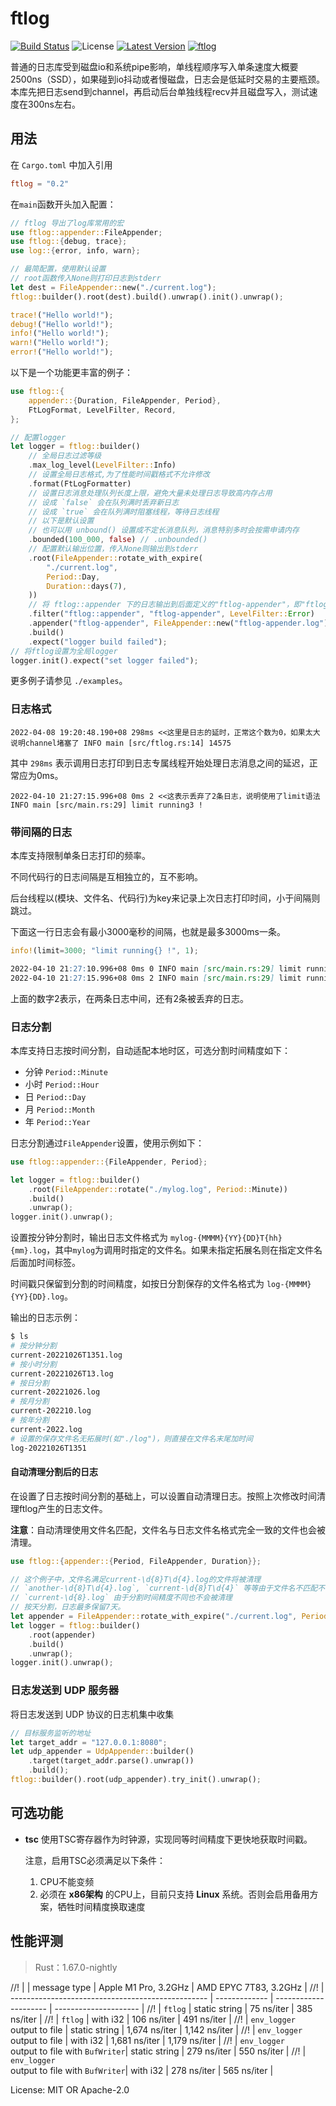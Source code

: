 # ftlog

[![Build Status](https://github.com/nonconvextech/ftlog/workflows/ftlog/badge.svg?branch=main)](https://github.com/nonconvextech/ftlog/actions)
![License](https://img.shields.io/crates/l/ftlog.svg)
[![Latest Version](https://img.shields.io/crates/v/ftlog.svg)](https://crates.io/crates/ftlog)
[![ftlog](https://docs.rs/ftlog/badge.svg)](https://docs.rs/ftlog)

普通的日志库受到磁盘io和系统pipe影响，单线程顺序写入单条速度大概要2500ns（SSD），如果碰到io抖动或者慢磁盘，日志会是低延时交易的主要瓶颈。
本库先把日志send到channel，再启动后台单独线程recv并且磁盘写入，测试速度在300ns左右。

## 用法

在 `Cargo.toml` 中加入引用
```toml
ftlog = "0.2"
```

在`main`函数开头加入配置：
```rust
// ftlog 导出了log库常用的宏
use ftlog::appender::FileAppender;
use ftlog::{debug, trace};
use log::{error, info, warn};

// 最简配置，使用默认设置
// root函数传入None则打印日志到stderr
let dest = FileAppender::new("./current.log");
ftlog::builder().root(dest).build().unwrap().init().unwrap();

trace!("Hello world!");
debug!("Hello world!");
info!("Hello world!");
warn!("Hello world!");
error!("Hello world!");

```

以下是一个功能更丰富的例子：

```rust
use ftlog::{
    appender::{Duration, FileAppender, Period},
    FtLogFormat, LevelFilter, Record,
};

// 配置logger
let logger = ftlog::builder()
    // 全局日志过滤等级
    .max_log_level(LevelFilter::Info)
    // 设置全局日志格式,为了性能时间戳格式不允许修改
    .format(FtLogFormatter)
    // 设置日志消息处理队列长度上限，避免大量未处理日志导致高内存占用
    // 设成 `false` 会在队列满时丢弃新日志
    // 设成 `true` 会在队列满时阻塞线程，等待日志线程
    // 以下是默认设置
    // 也可以用 unbound() 设置成不定长消息队列，消息特别多时会按需申请内存
    .bounded(100_000, false) // .unbounded()
    // 配置默认输出位置，传入None则输出到stderr
    .root(FileAppender::rotate_with_expire(
        "./current.log",
        Period::Day,
        Duration::days(7),
    ))
    // 将 ftlog::appender 下的日志输出到后面定义的"ftlog-appender"，即"ftlog-appender.log"文件
    .filter("ftlog::appender", "ftlog-appender", LevelFilter::Error)
    .appender("ftlog-appender", FileAppender::new("ftlog-appender.log"))
    .build()
    .expect("logger build failed");
// 将ftlog设置为全局logger
logger.init().expect("set logger failed");
```

更多例子请参见 `./examples`。

### 日志格式

```plain
2022-04-08 19:20:48.190+08 298ms <<这里是日志的延时，正常这个数为0，如果太大说明channel堵塞了 INFO main [src/ftlog.rs:14] 14575
```

其中 `298ms` 表示调用日志打印到日志专属线程开始处理日志消息之间的延迟，正常应为0ms。

```plain
2022-04-10 21:27:15.996+08 0ms 2 <<这表示丢弃了2条日志，说明使用了limit语法 INFO main [src/main.rs:29] limit running3 !
```

### 带间隔的日志

本库支持限制单条日志打印的频率。

不同代码行的日志间隔是互相独立的，互不影响。

后台线程以(模块、文件名、代码行)为key来记录上次日志打印时间，小于间隔则跳过。

下面这一行日志会有最小3000毫秒的间隔，也就是最多3000ms一条。
```rust
info!(limit=3000; "limit running{} !", 1);
```

```markdown
2022-04-10 21:27:10.996+08 0ms 0 INFO main [src/main.rs:29] limit running 3s !
2022-04-10 21:27:15.996+08 0ms 2 INFO main [src/main.rs:29] limit running 3s !
```
上面的数字2表示，在两条日志中间，还有2条被丢弃的日志。

### 日志分割

本库支持日志按时间分割，自动适配本地时区，可选分割时间精度如下：

- 分钟 `Period::Minute`
- 小时 `Period::Hour`
- 日 `Period::Day`
- 月 `Period::Month`
- 年 `Period::Year`

日志分割通过`FileAppender`设置，使用示例如下：

```rust
use ftlog::appender::{FileAppender, Period};

let logger = ftlog::builder()
    .root(FileAppender::rotate("./mylog.log", Period::Minute))
    .build()
    .unwrap();
logger.init().unwrap();
```

设置按分钟分割时，输出日志文件格式为 `mylog-{MMMM}{YY}{DD}T{hh}{mm}.log`，其中`mylog`为调用时指定的文件名。如果未指定拓展名则在指定文件名后面加时间标签。

时间戳只保留到分割的时间精度，如按日分割保存的文件名格式为 `log-{MMMM}{YY}{DD}.log`。

输出的日志示例：
```sh
$ ls
# 按分钟分割
current-20221026T1351.log
# 按小时分割
current-20221026T13.log
# 按日分割
current-20221026.log
# 按月分割
current-202210.log
# 按年分割
current-2022.log
# 设置的保存文件名无拓展时(如"./log")，则直接在文件名末尾加时间
log-20221026T1351
```

#### 自动清理分割后的日志

在设置了日志按时间分割的基础上，可以设置自动清理日志。按照上次修改时间清理ftlog产生的日志文件。

**注意**：自动清理使用文件名匹配，文件名与日志文件名格式完全一致的文件也会被清理。

```rust
use ftlog::{appender::{Period, FileAppender, Duration}};

// 这个例子中，文件名满足current-\d{8}T\d{4}.log的文件将被清理
// `another-\d{8}T\d{4}.log`, `current-\d{8}T\d{4}` 等等由于文件名不匹配不会被清理
// `current-\d{8}.log` 由于分割时间精度不同也不会被清理
// 按天分割，日志最多保留7天。
let appender = FileAppender::rotate_with_expire("./current.log", Period::Day, Duration::days(7));
let logger = ftlog::builder()
    .root(appender)
    .build()
    .unwrap();
logger.init().unwrap();
```

### 日志发送到 UDP 服务器

将日志发送到 UDP 协议的日志机集中收集

```rust
// 目标服务监听的地址
let target_addr = "127.0.0.1:8080";
let udp_appender = UdpAppender::builder()
    .target(target_addr.parse().unwrap())
    .build();
ftlog::builder().root(udp_appender).try_init().unwrap();
```

## 可选功能
- **tsc**
  使用TSC寄存器作为时钟源，实现同等时间精度下更快地获取时间戳。

  注意，启用TSC必须满足以下条件：
  1. CPU不能变频
  1. 必须在 **x86架构** 的CPU上，目前只支持 **Linux** 系统。否则会启用备用方案，牺牲时间精度换取速度

## 性能评测

> Rust：1.67.0-nightly

//! |                                                   |  message type | Apple M1 Pro, 3.2GHz  | AMD EPYC 7T83, 3.2GHz |
//! | ------------------------------------------------- | ------------- | --------------------- | --------------------- |
//! | `ftlog`                                           | static string |   75 ns/iter    | 385 ns/iter    |
//! | `ftlog`                                           | with i32      |   106 ns/iter   | 491 ns/iter    |
//! | `env_logger` <br/> output to file                 | static string | 1,674 ns/iter  | 1,142 ns/iter   |
//! | `env_logger` <br/> output to file                 | with i32      | 1,681 ns/iter   | 1,179 ns/iter   |
//! | `env_logger` <br/> output to file with `BufWriter`| static string | 279 ns/iter     | 550 ns/iter     |
//! | `env_logger` <br/> output to file with `BufWriter`| with i32      | 278 ns/iter     | 565 ns/iter     |

License: MIT OR Apache-2.0
